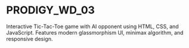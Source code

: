 # PRODIGY_WD_03
Interactive Tic-Tac-Toe game with AI opponent using HTML, CSS, and JavaScript. Features modern glassmorphism UI, minimax algorithm, and responsive design.
